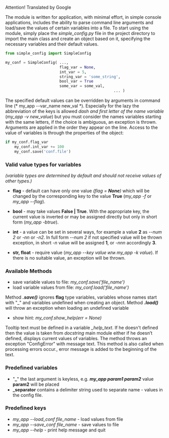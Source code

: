 Attention! Translated by Google

The module is written for application, with minimal effort, in simple console
applications, includes the ability to parse command line arguments and load/save
the values of certain variables into a file. To start using the module,
simply place the *simple_config.py* file in the project directory to import the
main class and create an object based on it, specifying the necessary variables
and their default values.

```python
from simple_config import SimpleConfig

my_conf = SimpleConfig( ...,
                        flag_var = None,
                        int_var = 5,
                        string_var = 'some_string',
                        bool_var = True
                        some_var = some_val,
                                                ... )
```
The specified default values can be overridden by arguments in command line
(* my_app --var_name new_val *). Especially for the lazy the abbreviation of the
keys is allowed *dash and first letter of the name variable* (*my_app -v
new_value*) but you must consider the names variables starting with the same
letters, if the choice is ambiguous, an exception is thrown. Arguments are
applied in the order they appear on the line. Access to the value of variables
is through the properties of the object:

```python
if my_conf.flag_var
	my_conf.int_var += 100
	my_conf.save('conf.file')
```
### Valid value types for variables
*(variable types are determined by default and should not receive values of
other types.)*

* **flag** - default can have only one value *(flag = **None**)*
which will be changed by the corresponding key to the value **True**
(*my_app -f* or *my_app --flag*).

* **bool** - may take values **False | True**.
With the appropriate key, the current value is inverted or may be assigned
directly but only in short form (*my_app -btrue*).

* **int** - a value can be set in several ways, for example a value **2**
as *--num 2* or *-nn* or *-n2*. In full form *--num 2* if not specified
value will be thrown exception, in short *-n* value will be assigned **1**,
or *-nnn* accordingly **3**.

* **str, float** - require value (*my_app --key value* или *my_app -k value*).
If there is no suitable value, an exception will be thrown.

### Available Methods

* save variable values to file: *my_conf.save('file_name')*
* load variable values from file: *my_conf.load('file_name')*

Method ***.save()*** ignores **flag** type variables, variables whose names
start with "_" and variables undefined when creating an object.
Method ***.load()*** will throw an exception when loading an undefined variable

* show hint: *my_conf.show_help(err = None)*

Tooltip text must be defined in a variable *_help_text*. If he doesn't
defined then the value is taken from *docstring* main module either if he
doesn’t defined, displays current values of variables. The method throws an exception "ConfigError" with message text. This method is also called when processing errors occur., error message is added to the beginning of the text.

### Predefined variables

* "**_**" the last argument is keyless, e.g. ***my_app param1 param2***
value **param2** will be placed
* **_separator** contains a delimiter string used to separate name - values
in the config file.

### Predefined keys

* *my_app --load_conf file_name* - load values from file
* *my_app --save_conf file_name* - save values to file
* *my_app --help* - print help message and quit

